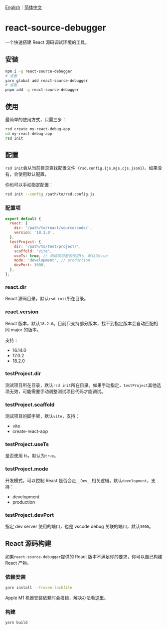 <a href="README.md">English</a>｜<a href="README.zh_CN.md">简体中文</a>

# react-source-debugger

一个快速搭建 React 源码调试环境的工具。

## 安装

```sh
npm i -g react-source-debugger
# 或者
yarn global add react-source-debugger
# 或者
pnpm add -g react-source-debugger
```

## 使用

最简单的使用方式，只需三步：

```sh
rsd create my-react-debug-app
cd my-react-debug-app
rsd init
```

## 配置

`rsd init`会从当前目录查找配置文件（`rsd.config.{js,mjs,cjs,json}`）。如果没有，会使用默认配置。

你也可以手动指定配置：

```sh
rsd init --config /path/to/rsd.config.js
```

### 配置项

```js
export default {
  react: {
    dir: '/path/to/react/source/code/',
    version: '18.2.0',
  },
  testProject: {
    dir: '/path/to/test/project/',
    scaffold: 'vite',
    useTs: true, // 测试项目是否使用ts，默认为true
    mode: 'development', // production
    devPort: 3000,
  },
};
```

### react.dir

React 源码目录，默认`rsd init`所在目录。

### react.version

React 版本，默认`18.2.0`。目前只支持部分版本，找不到指定版本会自动匹配相同 major 的版本。

支持：

- 16.14.0
- 17.0.2
- 18.2.0

### testProject.dir

测试项目所在目录，默认`rsd init`所在目录。如果手动指定，`testProject`其他选项无效，可能需要手动调整测试项目代码才能调试。

### testProject.scaffold

测试项目的脚手架，默认`vite`，支持：

- vite
- create-react-app

### testProject.useTs

是否使用 ts，默认为`true`。

### testProject.mode

开发模式，可以控制 React 是否会走`__Dev__`相关逻辑，默认`development`，支持：

- development
- production

### testProject.devPort

指定 dev server 使用的端口，也是 vscode debug 关联的端口，默认`3000`。

## React 源码构建

如果`react-source-debugger`提供的 React 版本不满足你的要求，你可以自己构建 React 产物。

### 依赖安装

```sh
yarn install --frozen-lockfile
```

Apple M1 机器安装依赖时会报错，解决办法看[这里](https://github.com/imagemin/optipng-bin/issues/118#issuecomment-1019838562)。

### 构建

```sh
yarn build
```
